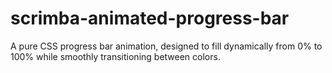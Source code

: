 # scrimba-animated-progress-bar
A pure CSS progress bar animation, designed to fill dynamically from 0% to 100% while smoothly transitioning between colors.
